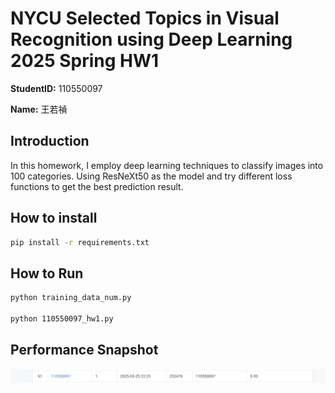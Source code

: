 # NYCU Selected Topics in Visual Recognition using Deep Learning 2025 Spring HW1

**StudentID:** 110550097

**Name:** 王若禎

## Introduction
In this homework, I employ deep learning techniques to classify images into 100 categories. Using ResNeXt50 as the model and try different loss functions to get the best prediction result.

## How to install
```bash
pip install -r requirements.txt
```

## How to Run
```bash
python training_data_num.py

python 110550097_hw1.py
```

## Performance Snapshot
![Leaderboard](leaderboard.png)
